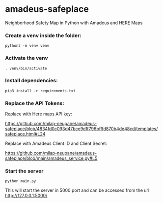 # amadeus-safeplace
Neighborhood Safety Map in Python with Amadeus and HERE Maps


### Create a venv inside the folder:

```
python3 -m venv venv
```

### Activate the venv

```
. venv/bin/activate
```


### Install dependencies:

```
pip3 install -r requirements.txt
```

### Replace the API Tokens:

Replace with Here maps API key:

https://github.com/milap-neupane/amadeus-safeplace/blob/4834fd0c093d47bce9dff796bfffd870b4de48cd/templates/safeplace.html#L24

Replace with Amadeus Client ID and Client Secret:

https://github.com/milap-neupane/amadeus-safeplace/blob/main/amadeus_service.py#L5

### Start the server 

```
python main.py
```

 This will start the server in 5000 port and can be accessed from the url http://127.0.0.1:5000/
